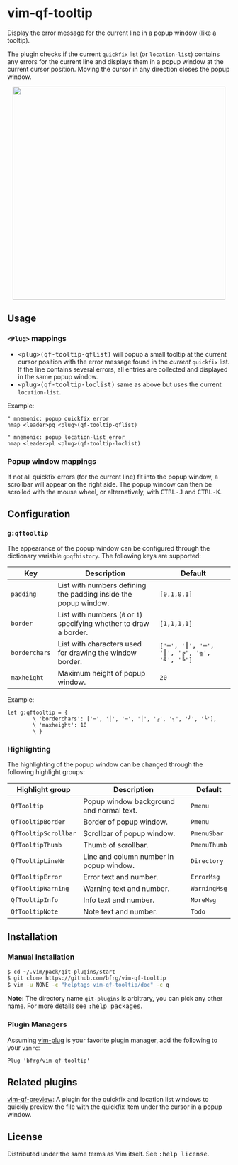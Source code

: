 # vim-qf-tooltip

Display the error message for the current line in a popup window (like a
tooltip).

The plugin checks if the current `quickfix` list (or `location-list`) contains
any errors for the current line and displays them in a popup window at the
current cursor position. Moving the cursor in any direction closes the popup
window.

<dl>
  <p align="center">
  <img src="https://user-images.githubusercontent.com/6266600/85812694-9bb0fe00-b761-11ea-8881-7852fd5cb142.png" width="480"/>
  </p>
</dl>


## Usage

### `<Plug>` mappings

* <kbd>\<plug>(qf-tooltip-qflist)</kbd> will popup a small tooltip at the
  current cursor position with the error message found in the _current_
  `quickfix` list. If the line contains several errors, all entries are
  collected and displayed in the same popup window.
* <kbd>\<plug>(qf-tooltip-loclist)</kbd> same as above but uses the current
  `location-list`.

Example:
```vim
" mnemonic: popup quickfix error
nmap <leader>pq <plug>(qf-tooltip-qflist)

" mnemonic: popup location-list error
nmap <leader>pl <plug>(qf-tooltip-loclist)
```

### Popup window mappings

If not all quickfix errors (for the current line) fit into the popup window, a
scrollbar will appear on the right side. The popup window can then be scrolled
with the mouse wheel, or alternatively, with <kbd>CTRL-J</kbd> and
<kbd>CTRL-K</kbd>.


## Configuration

### `g:qftooltip`

The appearance of the popup window can be configured through the dictionary
variable `g:qfhistory`. The following keys are supported:

| Key           | Description                                                         | Default                                    |
| ------------- | ------------------------------------------------------------------- | ------------------------------------------ |
| `padding`     | List with numbers defining the padding inside the popup window.     | `[0,1,0,1]`                                |
| `border`      | List with numbers (`0` or `1`) specifying whether to draw a border. | `[1,1,1,1]`                                |
| `borderchars` | List with characters used for drawing the window border.            | `['═', '║', '═', '║', '╔', '╗', '╝', '╚']` |
| `maxheight`   | Maximum height of popup window.                                     | `20`                                       |

Example:
```vim
let g:qftooltip = {
        \ 'borderchars': ['─', '│', '─', '│', '╭', '╮', '╯', '╰'],
        \ 'maxheight': 10
        \ }
```

### Highlighting

The highlighting of the popup window can be changed through the following
highlight groups:

| Highlight group     | Description                              | Default     |
| ------------------- | ---------------------------------------- | ----------- |
| `QfTooltip`         | Popup window background and normal text. | `Pmenu`     |
| `QfTooltipBorder`   | Border of popup window.                  | `Pmenu`     |
| `QfTooltipScrollbar`| Scrollbar of popup window.               | `PmenuSbar` |
| `QfTooltipThumb`    | Thumb of scrollbar.                      | `PmenuThumb`|
| `QfTooltipLineNr`   | Line and column number in popup window.  | `Directory` |
| `QfTooltipError`    | Error text and number.                   | `ErrorMsg`  |
| `QfTooltipWarning`  | Warning text and number.                 | `WarningMsg`|
| `QfTooltipInfo`     | Info text and number.                    | `MoreMsg`   |
| `QfTooltipNote`     | Note text and number.                    | `Todo`      |


## Installation

### Manual Installation

```bash
$ cd ~/.vim/pack/git-plugins/start
$ git clone https://github.com/bfrg/vim-qf-tooltip
$ vim -u NONE -c "helptags vim-qf-tooltip/doc" -c q
```
**Note:** The directory name `git-plugins` is arbitrary, you can pick any other
name. For more details see <kbd>:help packages</kbd>.

### Plugin Managers

Assuming [vim-plug][plug] is your favorite plugin manager, add the following to
your `vimrc`:
```vim
Plug 'bfrg/vim-qf-tooltip'
```


## Related plugins

[vim-qf-preview][qf-preview]: A plugin for the quickfix and location list
windows to quickly preview the file with the quickfix item under the cursor in a
popup window.


## License

Distributed under the same terms as Vim itself. See <kbd>:help license</kbd>.

[plug]: https://github.com/junegunn/vim-plug
[qf-preview]: https://github.com/bfrg/vim-qf-preview

